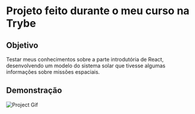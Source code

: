 # Projeto feito durante o meu curso na Trybe
## Objetivo 
Testar meus conhecimentos sobre a parte introdutória de React, desenvolvendo um modelo do sistema solar que tivesse algumas informações sobre missões espaciais.

## Demonstração
![Project Gif](solar-system.gif)
